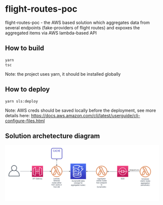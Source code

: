 # flight-routes-poc

flight-routes-poc - the AWS based solution which aggregates data from several endpoints (fake-providers of flight routes) and expoxes the aggregated items via AWS lambda-based API

## How to build
```
yarn
tsc
```
Note: the project uses yarn, it should be installed globally

## How to deploy

```
yarn sls:deploy 
```
Note: AWS creds should be saved locally before the deployment, see more details here: https://docs.aws.amazon.com/cli/latest/userguide/cli-configure-files.html

## Solution archetecture diagram
![alt text](https://github.com/Bond74/flight-routes-poc/blob/main/flight-routes-aggregator-POC-diagram.png?raw=true)
